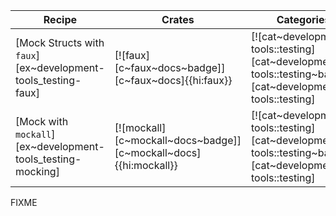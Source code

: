 | Recipe | Crates | Categories |
|--------|--------|------------|
| [Mock Structs with `faux`][ex~development-tools_testing-faux] | [![faux][c~faux~docs~badge]][c~faux~docs]{{hi:faux}} | [![cat~development-tools::testing][cat~development-tools::testing~badge]][cat~development-tools::testing] |
| [Mock with `mockall`][ex~development-tools_testing-mocking] | [![mockall][c~mockall~docs~badge]][c~mockall~docs]{{hi:mockall}} | [![cat~development-tools::testing][cat~development-tools::testing~badge]][cat~development-tools::testing] |

<div class="hidden">
FIXME
</div>
